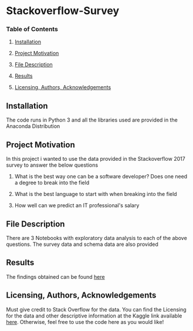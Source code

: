 # Stackoverflow-Survey

### Table of Contents

1. [Installation](#install)

2. [Project Motivation](#motive)

3. [File Description](#desc)

4. [Results](#rslts)

5. [Licensing, Authors, Acknowledgements](#ack)

<a name="install"></a>
## Installation
The code runs in Python 3 and all the libraries used are provided in the Anaconda Distribution


<a name="motive"></a>
## Project Motivation
In this project i wanted to use the data provided in the Stackoverflow 2017 survey to answer the below questions

  1. What is the best way one can be a software developer? Does one need a degree to break into the field
  
  2. What is the best language to start with when breaking into the field
  
  3. How well can we predict an IT professional's salary

<a name="desc"></a>
## File Description
There are 3 Notebooks with exploratory data analysis to each of the above questions.
The survey data and schema data are also provided

<a name="rslts"></a>
## Results
The findings obtained can be found [here](https://jbronyah.medium.com/no-phd-no-problem-you-can-still-be-a-developer-c54e15140ede)

<a name="ack"></a>
## Licensing, Authors, Acknowledgements
Must give credit to Stack Overflow for the data. You can find the Licensing for the data and other descriptive information at the Kaggle link available [here](https://www.kaggle.com/stackoverflow/so-survey-2017). Otherwise, feel free to use the code here as you would like!
